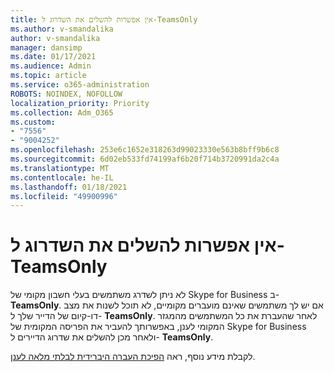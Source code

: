```yaml
---
title: אין אפשרות להשלים את השדרוג ל-TeamsOnly
ms.author: v-smandalika
author: v-smandalika
manager: dansimp
ms.date: 01/17/2021
ms.audience: Admin
ms.topic: article
ms.service: o365-administration
ROBOTS: NOINDEX, NOFOLLOW
localization_priority: Priority
ms.collection: Adm_O365
ms.custom:
- "7556"
- "9004252"
ms.openlocfilehash: 253e6c1652e318263d99023330e563b8bff9b6c8
ms.sourcegitcommit: 6d02eb533fd74199af6b20f714b3720991da2c4a
ms.translationtype: MT
ms.contentlocale: he-IL
ms.lasthandoff: 01/18/2021
ms.locfileid: "49900996"
---
```

# <a name="cannot-complete-upgrade-to-teamsonly"></a>אין אפשרות להשלים את השדרוג ל-TeamsOnly

לא ניתן לשדרג משתמשים בעלי חשבון מקומי של Skype for Business ב- **TeamsOnly**. אם יש לך משתמשים שאינם מועברים מקומיים, לא תוכל לשנות את מצב דו-קיום של הדייר שלך ל- **TeamsOnly**. לאחר שהעברת את כל המשתמשים מהמגזר המקומי לענן, באפשרותך להעביר את הפריסה המקומית של Skype for Business ולאחר מכן להשלים את שדרוג הדיירים ל- **TeamsOnly**. 

לקבלת מידע נוסף, ראה [הפיכת העברה היברידית לבלתי מלאה לענן](https://docs.microsoft.com/skypeforbusiness/hybrid/cloud-consolidation-disabling-hybrid). 